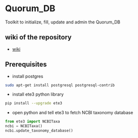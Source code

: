 Quorum_DB  
==============================

Toolkit to initialize, fill, update and admin the Quorum_DB

## wiki of the repository

* [wiki](https://github.com/charles-bernard/Quorum_DB/wiki)

## Prerequisites

* install postgres

```bash
sudo apt-get install postgresql postgresql-contrib
```

* install ete3 python library

```bash
pip install --upgrade ete3
```
* open python and tell ete3 to fetch NCBI taxonomy database

```python
from ete3 import NCBITaxa
ncbi = NCBITaxa()
ncbi.update_taxonomy_database()
```

